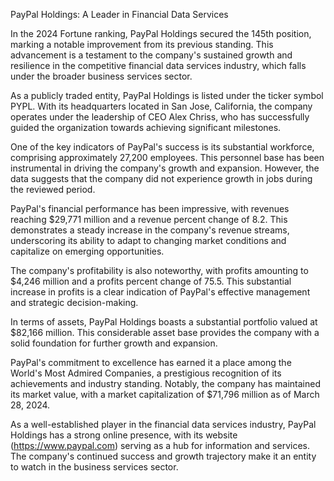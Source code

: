 PayPal Holdings: A Leader in Financial Data Services

In the 2024 Fortune ranking, PayPal Holdings secured the 145th position, marking a notable improvement from its previous standing. This advancement is a testament to the company's sustained growth and resilience in the competitive financial data services industry, which falls under the broader business services sector.

As a publicly traded entity, PayPal Holdings is listed under the ticker symbol PYPL. With its headquarters located in San Jose, California, the company operates under the leadership of CEO Alex Chriss, who has successfully guided the organization towards achieving significant milestones.

One of the key indicators of PayPal's success is its substantial workforce, comprising approximately 27,200 employees. This personnel base has been instrumental in driving the company's growth and expansion. However, the data suggests that the company did not experience growth in jobs during the reviewed period.

PayPal's financial performance has been impressive, with revenues reaching $29,771 million and a revenue percent change of 8.2. This demonstrates a steady increase in the company's revenue streams, underscoring its ability to adapt to changing market conditions and capitalize on emerging opportunities.

The company's profitability is also noteworthy, with profits amounting to $4,246 million and a profits percent change of 75.5. This substantial increase in profits is a clear indication of PayPal's effective management and strategic decision-making.

In terms of assets, PayPal Holdings boasts a substantial portfolio valued at $82,166 million. This considerable asset base provides the company with a solid foundation for further growth and expansion.

PayPal's commitment to excellence has earned it a place among the World's Most Admired Companies, a prestigious recognition of its achievements and industry standing. Notably, the company has maintained its market value, with a market capitalization of $71,796 million as of March 28, 2024.

As a well-established player in the financial data services industry, PayPal Holdings has a strong online presence, with its website (https://www.paypal.com) serving as a hub for information and services. The company's continued success and growth trajectory make it an entity to watch in the business services sector.